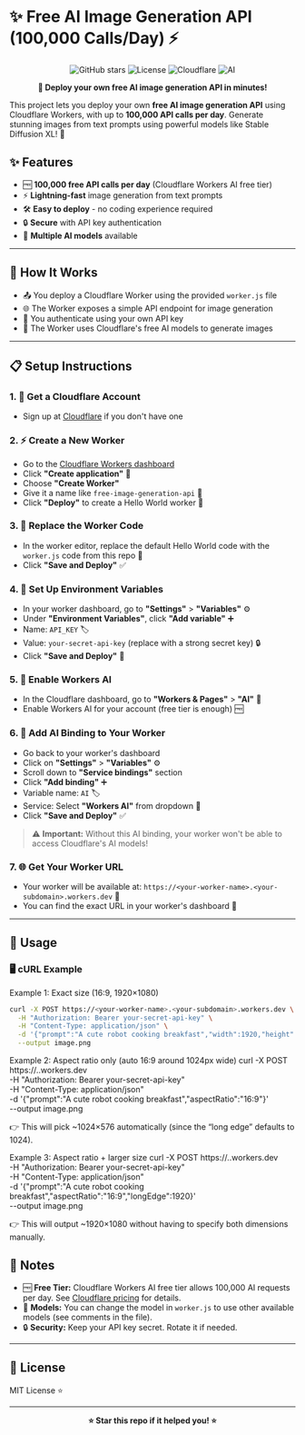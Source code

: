 # ✨ Free AI Image Generation API (100,000 Calls/Day) ⚡

<div align="center">

![GitHub stars](https://img.shields.io/github/stars/saurav-z/free-image-generation-api?style=social)
![License](https://img.shields.io/badge/license-MIT-blue.svg)
![Cloudflare](https://img.shields.io/badge/Cloudflare-Workers-orange.svg)
![AI](https://img.shields.io/badge/AI-Stable%20Diffusion-purple.svg)

**🚀 Deploy your own free AI image generation API in minutes!**

</div>

This project lets you deploy your own **free AI image generation API** using Cloudflare Workers, with up to **100,000 API calls per day**. Generate stunning images from text prompts using powerful models like Stable Diffusion XL! 🎨

## ✨ Features
- 🆓 **100,000 free API calls per day** (Cloudflare Workers AI free tier)
- ⚡ **Lightning-fast** image generation from text prompts
- 🛠️ **Easy to deploy** - no coding experience required
- 🔒 **Secure** with API key authentication
- 🎯 **Multiple AI models** available

---

## 🚀 How It Works
- 📤 You deploy a Cloudflare Worker using the provided `worker.js` file
- 🌐 The Worker exposes a simple API endpoint for image generation
- 🔐 You authenticate using your own API key
- 🤖 The Worker uses Cloudflare's free AI models to generate images

---

## 📋 Setup Instructions

### 1. 🌟 Get a Cloudflare Account
- Sign up at [Cloudflare](https://dash.cloudflare.com/sign-up) if you don't have one

### 2. ⚡ Create a New Worker
- Go to the [Cloudflare Workers dashboard](https://dash.cloudflare.com/workers)
- Click **"Create application"** 🎯
- Choose **"Create Worker"** 
- Give it a name like `free-image-generation-api` 📝
- Click **"Deploy"** to create a Hello World worker 🚀

### 3. 🔧 Replace the Worker Code
- In the worker editor, replace the default Hello World code with the `worker.js` code from this repo 📄
- Click **"Save and Deploy"** ✅

### 4. 🔑 Set Up Environment Variables
- In your worker dashboard, go to **"Settings"** > **"Variables"** ⚙️
- Under **"Environment Variables"**, click **"Add variable"** ➕
- Name: `API_KEY` 🏷️
- Value: `your-secret-api-key` (replace with a strong secret key) 🔒
- Click **"Save and Deploy"** 💾

### 5. 🤖 Enable Workers AI
- In the Cloudflare dashboard, go to **"Workers & Pages"** > **"AI"** 🧠
- Enable Workers AI for your account (free tier is enough) 🆓

### 6. 🔗 Add AI Binding to Your Worker
- Go back to your worker's dashboard
- Click on **"Settings"** > **"Variables"** ⚙️
- Scroll down to **"Service bindings"** section
- Click **"Add binding"** ➕
- Variable name: `AI` 🏷️
- Service: Select **"Workers AI"** from dropdown 🤖
- Click **"Save and Deploy"** ✅

> ⚠️ **Important:** Without this AI binding, your worker won't be able to access Cloudflare's AI models!

### 7. 🌐 Get Your Worker URL
- Your worker will be available at: `https://<your-worker-name>.<your-subdomain>.workers.dev` 🔗
- You can find the exact URL in your worker's dashboard 📍

---

## 🎯 Usage

### 🖥️ cURL Example

Example 1: Exact size (16:9, 1920×1080)
```bash
curl -X POST https://<your-worker-name>.<your-subdomain>.workers.dev \
  -H "Authorization: Bearer your-secret-api-key" \
  -H "Content-Type: application/json" \
  -d '{"prompt":"A cute robot cooking breakfast","width":1920,"height":1080}' \
  --output image.png
```

Example 2: Aspect ratio only (auto 16:9 around 1024px wide)
curl -X POST https://<your-worker-name>.<your-subdomain>.workers.dev \
  -H "Authorization: Bearer your-secret-api-key" \
  -H "Content-Type: application/json" \
  -d '{"prompt":"A cute robot cooking breakfast","aspectRatio":"16:9"}' \
  --output image.png


👉 This will pick ~1024×576 automatically (since the “long edge” defaults to 1024).

Example 3: Aspect ratio + larger size
curl -X POST https://<your-worker-name>.<your-subdomain>.workers.dev \
  -H "Authorization: Bearer your-secret-api-key" \
  -H "Content-Type: application/json" \
  -d '{"prompt":"A cute robot cooking breakfast","aspectRatio":"16:9","longEdge":1920}' \
  --output image.png


👉 This will output ~1920×1080 without having to specify both dimensions manually.



## 📝 Notes
- 🆓 **Free Tier:** Cloudflare Workers AI free tier allows 100,000 AI requests per day. See [Cloudflare pricing](https://developers.cloudflare.com/workers-ai/platform/pricing/) for details.
- 🎨 **Models:** You can change the model in `worker.js` to use other available models (see comments in the file).
- 🔒 **Security:** Keep your API key secret. Rotate it if needed.

---

## 📄 License
MIT License ⭐

---

<div align="center">

**⭐ Star this repo if it helped you! ⭐**

</div>

